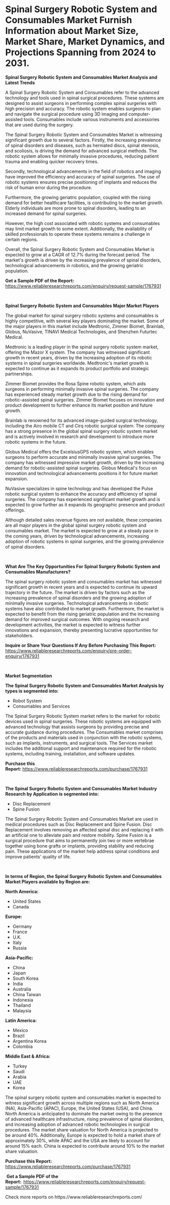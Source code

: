<p><h1>Spinal Surgery Robotic System and Consumables Market Furnish Information about Market Size, Market Share, Market Dynamics, and Projections Spanning from 2024 to 2031.</h1></p><p><strong>Spinal Surgery Robotic System and Consumables Market Analysis and Latest Trends</strong></p>
<p><p>A Spinal Surgery Robotic System and Consumables refer to the advanced technology and tools used in spinal surgical procedures. These systems are designed to assist surgeons in performing complex spinal surgeries with high precision and accuracy. The robotic system enables surgeons to plan and navigate the surgical procedure using 3D imaging and computer-assisted tools. Consumables include various instruments and accessories that are used during the surgery.</p><p>The Spinal Surgery Robotic System and Consumables Market is witnessing significant growth due to several factors. Firstly, the increasing prevalence of spinal disorders and diseases, such as herniated discs, spinal stenosis, and scoliosis, is driving the demand for advanced surgical methods. The robotic system allows for minimally invasive procedures, reducing patient trauma and enabling quicker recovery times.</p><p>Secondly, technological advancements in the field of robotics and imaging have improved the efficiency and accuracy of spinal surgeries. The use of robotic systems ensures precise positioning of implants and reduces the risk of human error during the procedure.</p><p>Furthermore, the growing geriatric population, coupled with the rising demand for better healthcare facilities, is contributing to the market growth. Elderly individuals are more prone to spinal disorders, leading to an increased demand for spinal surgeries.</p><p>However, the high cost associated with robotic systems and consumables may limit market growth to some extent. Additionally, the availability of skilled professionals to operate these systems remains a challenge in certain regions.</p><p>Overall, the Spinal Surgery Robotic System and Consumables Market is expected to grow at a CAGR of 12.7% during the forecast period. The market's growth is driven by the increasing prevalence of spinal disorders, technological advancements in robotics, and the growing geriatric population.</p></p>
<p><strong>Get a Sample PDF of the Report:&nbsp;</strong> <a href="https://www.reliableresearchreports.com/enquiry/request-sample/1767931">https://www.reliableresearchreports.com/enquiry/request-sample/1767931</a></p>
<p>&nbsp;</p>
<p><strong>Spinal Surgery Robotic System and Consumables Major Market Players</strong></p>
<p><p>The global market for spinal surgery robotic systems and consumables is highly competitive, with several key players dominating the market. Some of the major players in this market include Medtronic, Zimmer Biomet, Brainlab, Globus, NuVasive, TINAVI Medical Technologies, and Shenzhen Futurtec Medical.</p><p>Medtronic is a leading player in the spinal surgery robotic system market, offering the Mazor X system. The company has witnessed significant growth in recent years, driven by the increasing adoption of its robotic systems in spinal surgeries worldwide. Medtronic's market growth is expected to continue as it expands its product portfolio and strategic partnerships.</p><p>Zimmer Biomet provides the Rosa Spine robotic system, which aids surgeons in performing minimally invasive spinal surgeries. The company has experienced steady market growth due to the rising demand for robotic-assisted spinal surgeries. Zimmer Biomet focuses on innovation and product development to further enhance its market position and future growth.</p><p>Brainlab is renowned for its advanced image-guided surgical technology, including the Airo mobile CT and Cirq robotic surgical system. The company has a strong presence in the global spinal surgery robotic system market and is actively involved in research and development to introduce more robotic systems in the future.</p><p>Globus Medical offers the ExcelsiusGPS robotic system, which enables surgeons to perform accurate and minimally invasive spinal surgeries. The company has witnessed impressive market growth, driven by the increasing demand for robotic-assisted spinal surgeries. Globus Medical's focus on innovation and technological advancements positions it for future market expansion.</p><p>NuVasive specializes in spine technology and has developed the Pulse robotic surgical system to enhance the accuracy and efficiency of spinal surgeries. The company has experienced significant market growth and is expected to grow further as it expands its geographic presence and product offerings.</p><p>Although detailed sales revenue figures are not available, these companies are all major players in the global spinal surgery robotic system and consumables market. The market is expected to grow at a steady pace in the coming years, driven by technological advancements, increasing adoption of robotic systems in spinal surgeries, and the growing prevalence of spinal disorders.</p></p>
<p>&nbsp;</p>
<p><strong>What Are The Key Opportunities For Spinal Surgery Robotic System and Consumables Manufacturers?</strong></p>
<p><p>The spinal surgery robotic system and consumables market has witnessed significant growth in recent years and is expected to continue its upward trajectory in the future. The market is driven by factors such as the increasing prevalence of spinal disorders and the growing adoption of minimally invasive surgeries. Technological advancements in robotic systems have also contributed to market growth. Furthermore, the market is expected to benefit from the rising geriatric population and the increasing demand for improved surgical outcomes. With ongoing research and development activities, the market is expected to witness further innovations and expansion, thereby presenting lucrative opportunities for stakeholders.</p></p>
<p><strong>Inquire or Share Your Questions If Any Before Purchasing This Report:</strong> <a href="https://www.reliableresearchreports.com/enquiry/pre-order-enquiry/1767931">https://www.reliableresearchreports.com/enquiry/pre-order-enquiry/1767931</a></p>
<p>&nbsp;</p>
<p><strong>Market Segmentation</strong></p>
<p><strong>The Spinal Surgery Robotic System and Consumables Market Analysis by types is segmented into:</strong></p>
<p><ul><li>Robot System</li><li>Consumables and Services</li></ul></p>
<p><p>The Spinal Surgery Robotic System market refers to the market for robotic devices used in spinal surgeries. These robotic systems are equipped with advanced technology that assists surgeons by providing precise and accurate guidance during procedures. The Consumables market comprises of the products and materials used in conjunction with the robotic systems, such as implants, instruments, and surgical tools. The Services market includes the additional support and maintenance required for the robotic systems, including training, installation, and software updates.</p></p>
<p><strong>Purchase this Report:&nbsp;</strong><a href="https://www.reliableresearchreports.com/purchase/1767931">https://www.reliableresearchreports.com/purchase/1767931</a></p>
<p>&nbsp;</p>
<p><strong>The Spinal Surgery Robotic System and Consumables Market Industry Research by Application is segmented into:</strong></p>
<p><ul><li>Disc Replacement</li><li>Spine Fusion</li></ul></p>
<p><p>The Spinal Surgery Robotic System and Consumables Market are used in medical procedures such as Disc Replacement and Spine Fusion. Disc Replacement involves removing an affected spinal disc and replacing it with an artificial one to alleviate pain and restore mobility. Spine Fusion is a surgical procedure that aims to permanently join two or more vertebrae together using bone grafts or implants, providing stability and reducing pain. These applications of the market help address spinal conditions and improve patients' quality of life.</p></p>
<p>&nbsp;</p>
<p><strong>In terms of Region, the Spinal Surgery Robotic System and Consumables Market Players available by Region are:</strong></p>
<p>
    <p> <strong> North America: </strong>
        <ul>
            <li>United States</li>
            <li>Canada</li>
        </ul>
        </p> 
    <p> <strong> Europe: </strong>
        <ul>
            <li>Germany</li>
            <li>France</li>
            <li>U.K.</li>
            <li>Italy</li>
            <li>Russia</li>
        </ul>
        </p> 
    <p> <strong> Asia-Pacific: </strong>
        <ul>
            <li>China</li>
            <li>Japan</li>
            <li>South Korea</li>
            <li>India</li>
            <li>Australia</li>
            <li>China Taiwan</li>
            <li>Indonesia</li>
            <li>Thailand</li>
            <li>Malaysia</li>
        </ul>
        </p> 
    <p> <strong> Latin America: </strong>
        <ul>
            <li>Mexico</li>
            <li>Brazil</li>
            <li>Argentina Korea</li>
            <li>Colombia</li>
        </ul>
        </p> 
    <p> <strong> Middle East & Africa: </strong>
        <ul>
            <li>Turkey</li>
            <li>Saudi</li>
            <li>Arabia</li>
            <li>UAE</li>
            <li>Korea</li>
        </ul>
    </p>
    </p>
<p><p>The spinal surgery robotic system and consumables market is expected to witness significant growth across multiple regions such as North America (NA), Asia-Pacific (APAC), Europe, the United States (USA), and China. North America is anticipated to dominate the market owing to the presence of advanced healthcare infrastructure, rising prevalence of spinal disorders, and increasing adoption of advanced robotic technologies in surgical procedures. The market share valuation for North America is projected to be around 40%. Additionally, Europe is expected to hold a market share of approximately 30%, while APAC and the USA are likely to account for around 15% each. China is expected to contribute around 10% to the market share valuation.</p></p>
<p><strong>Purchase this Report: </strong><a href="https://www.reliableresearchreports.com/purchase/1767931">https://www.reliableresearchreports.com/purchase/1767931</a></p>
<p>&nbsp;<strong>Get a Sample PDF of the Report:&nbsp;&nbsp;</strong><a href="https://www.reliableresearchreports.com/enquiry/request-sample/1767931">https://www.reliableresearchreports.com/enquiry/request-sample/1767931</a></p>
<p><strong></strong></p>
<p>Check more reports on https://www.reliableresearchreports.com/</p>